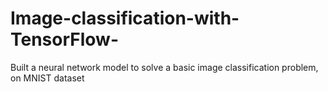 # Image-classification-with-TensorFlow-
Built a neural network model to solve a basic image classification problem, on MNIST dataset
